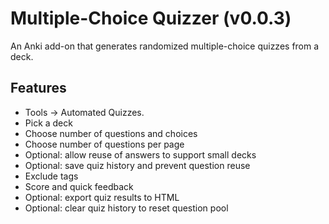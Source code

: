 
# Multiple-Choice Quizzer (v0.0.3)

An Anki add-on that generates randomized multiple-choice quizzes from a deck.

## Features
- Tools → Automated Quizzes.
- Pick a deck
- Choose number of questions and choices
- Choose number of questions per page
- Optional: allow reuse of answers to support small decks
- Optional: save quiz history and prevent question reuse
- Exclude tags
- Score and quick feedback
- Optional: export quiz results to HTML
- Optional: clear quiz history to reset question pool